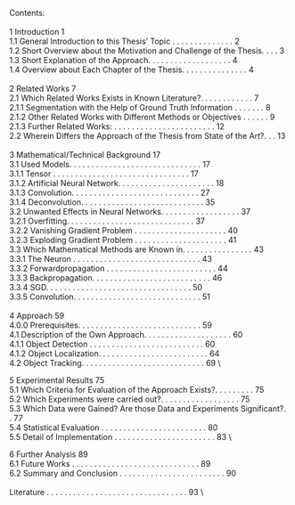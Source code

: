 Contents:\
\
1 Introduction							                                          	    1 \
1.1 General Introduction to this Thesis’ Topic . . . . . . . . . . . . . .  2 \
1.2 Short Overview about the Motivation and Challenge of the Thesis. . . .  3 \
1.3 Short Explanation of the Approach. . . . . . . . . . . . . . . . . . .  4 \
1.4 Overview about Each Chapter of the Thesis. . . . . . . . . . . . . . .  4 \
\
2 Related Works								                                              7 \
2.1 Which Related Works Exists in Known Literature?. . . . . . . . . . . .  7 \
2.1.1 Segmentation with the Help of Ground Truth Information . . . . . . .  8 \
2.1.2 Other Related Works with Different Methods or Objectives . . . . . .  9 \
2.1.3 Further Related Works: . . . . . . . . . . . . . . . . . . . . . . . 12 \
2.2 Wherein Differs the Approach of the Thesis from State of the Art?. . . 13 \
\
3 Mathematical/Technical Background		                            			   17 \
3.1 Used Models. . . . . . . . . . . . . . . . . . . . . . . . . . . . . . 17 \
3.1.1 Tensor . . . . . . . . . . . . . . . . . . . . . . . . . . . . . . . 17 \
3.1.2 Artificial Neural Network. . . . . . . . . . . . . . . . . . . . . . 18 \
3.1.3 Convolution. . . . . . . . . . . . . . . . . . . . . . . . . . . . . 27 \
3.1.4 Deconvolution. . . . . . . . . . . . . . . . . . . . . . . . . . . . 35 \
3.2 Unwanted Effects in Neural Networks. . . . . . . . . . . . . . . . . . 37 \
3.2.1 Overfitting. . . . . . . . . . . . . . . . . . . . . . . . . . . . . 37 \
3.2.2 Vanishing Gradient Problem . . . . . . . . . . . . . . . . . . . . . 40 \
3.2.3 Exploding Gradient Problem . . . . . . . . . . . . . . . . . . . . . 41 \
3.3 Which Mathematical Methods are Known in. . . . . . . . . . . . . . . . 43 \
3.3.1 The Neuron . . . . . . . . . . . . . . . . . . . . . . . . . . . . . 43 \
3.3.2 Forwardpropagation . . . . . . . . . . . . . . . . . . . . . . . . . 44 \
3.3.3 Backpropagation. . . . . . . . . . . . . . . . . . . . . . . . . . . 46 \
3.3.4 SGD. . . . . . . . . . . . . . . . . . . . . . . . . . . . . . . . . 50 \
3.3.5 Convolution. . . . . . . . . . . . . . . . . . . . . . . . . . . . . 51 \
\
4 Approach							                                              	   59 \
4.0.0 Prerequisites. . . . . . . . . . . . . . . . . . . . . . . . . . . . 59 \
4.1 Description of the Own Approach. . . . . . . . . . . . . . . . . . . . 60 \
4.1.1 Object Detection . . . . . . . . . . . . . . . . . . . . . . . . . . 60 \
4.1.2 Object Localization. . . . . . . . . . . . . . . . . . . . . . . . . 64 \
4.2 Object Tracking. . . . . . . . . . . . . . . . . . . . . . . . . . . . 69 \

5 Experimental Results                                                     75 \
5.1 Which Criteria for Evaluation of the Approach Exists?. . . . . . . . . 75 \
5.2 Which Experiments were carried out?. . . . . . . . . . . . . . . . . . 75 \
5.3 Which Data were Gained? Are those Data and Experiments Significant?. . 77 \
5.4 Statistical Evaluation . . . . . . . . . . . . . . . . . . . . . . . . 80 \
5.5 Detail of Implementation . . . . . . . . . . . . . . . . . . . . . . . 83 \

6 Further Analysis							                                           89 \
6.1 Future Works . . . . . . . . . . . . . . . . . . . . . . . . . . . . . 89 \
6.2 Summary and Conclusion . . . . . . . . . . . . . . . . . . . . . . . . 90 \
\
Literature . . . . . . . . . . . . . . . . . . . . . . . . . . . . . . . . 93 \
